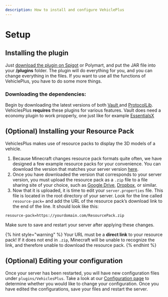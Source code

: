 ```yaml
---
description: How to install and configure VehiclePlus
---
```


# Setup

## Installing the plugin

Just [download the plugin on Spigot](https://www.spigotmc.org/resources/themepark.48648/) or Polymart, and put the JAR file into your **/plugins** folder. The plugin will do everything for you, and you can change everything in the files. If you want to use all the functions of VehiclePlus, you have to do some more things.

### Downloading the dependencies:

Begin by downloading the latest versions of both [Vault ](https://www.spigotmc.org/resources/vault.34315/)and [ProtocolLib](https://www.spigotmc.org/resources/protocollib.1997/). VehiclesPlus **requires** these plugins for various features. Vault does need a economy plugin to work propperly, one just like for example [EssentialsX](https://www.spigotmc.org/resources/essentialsx.9089/)

## \(Optional\) Installing your Resource Pack

VehiclesPlus makes use of resource packs to display the 3D models of a vehicle.

1. Because Minecraft changes resource pack formats quite often, we have designed a few example resource packs for your convenience. You can download the version that matches your server version [here](https://github.com/relavis/VehiclesPlus/tree/master/Resource%20Packs). 
2. Once you have downloaded the version that corresponds to your server version, you must upload the resource pack as a `.zip` file to a file sharing site of your choice, such as [Google Drive](https://drive.google.com), [Dropbox](https://www.dropbox.com), or similar.
3. Now that it is uploaded, it is time to edit your `server.properties` file. This file is located in the root directory of your server. Look for the line called `resource-pack=` and add the URL of the resource pack’s download link to the end of the line. It should look like this:

```text
resource-pack=https://yourdomain.com/ResourcePack.zip
```

Make sure to save and restart your server after applying these changes.

{% hint style="warning" %}
Your URL must be a **direct link** to your resource pack! If it does not end in `.zip`, Minecraft will be unable to recognize the link, and therefore unable to download the resource pack.
{% endhint %}

## \(Optional\) Editing your configuration

Once your server has been restarted, you will have new configuration files under `plugins/VehiclesPlus`. Take a look at our [Configuration page]() to determine whether you would like to change your configuration. Once you have edited the configurations, save your files and restart the server.

